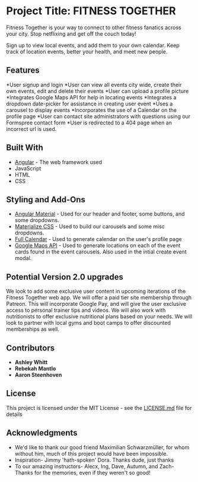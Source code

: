 # Project Title: FITNESS TOGETHER

Fitness Together is your way to connect to other fitness fanatics across your city. Stop netflixing and get off the couch today!

Sign up to view local events, and add them to your own calendar. Keep track of location events, better your health, and meet new people.

## Features

*User signup and login
*User can view all events city wide, create their own events, edit and delete their events
*User can upload a profile picture
*Integrates Google Maps API for help in locating events
*Integrates a dropdown date-picker for assistance in creating user event
*Uses a carousel to display events
*Incorporates the use of a Calendar on the profile page
*User can contact site administrators with questions using our Formspree contact form
*User is redirected to a 404 page when an incorrect url is used.


## Built With

* [Angular](https://angular.io/) - The web framework used
* JavaScript
* HTML
* CSS

## Styling and Add-Ons

* [Angular Material](https://material.angular.io/) - Used for our header and footer, some buttons, and some dropdowns.
* [Materialize CSS](https://materializecss.com/) - Used to build our carousels and some misc dropdowns.
* [Full Calendar](https://fullcalendar.io/docs/angular) - Used to generate calendar on the user's profile page
* [Google Maps API](https://angular-maps.com/) - Used to generate locations on each of the event cards found in the event carousels. Also used in the intial create event modal.


## Potential Version 2.0 upgrades

We look to add some exclusive user content in upcoming iterations of the Fitness Together web app. We will offer a paid tier site membership through Patreon. This will incorporate Google Pay, and will give the user exclusive access to personal trainer tips and videos. We will also work with nutritionists to offer exclusive nutritional plans based on your needs. We will look to partner with local gyms and boot camps to offer discounted memberships as well.

## Contributors

* **Ashley Whitt** 
* **Rebekah Mantlo** 
* **Aaron Steenhoven** 


## License

This project is licensed under the MIT License - see the [LICENSE.md](LICENSE.md) file for details

## Acknowledgments

* We'd like to thank our good friend Maximilian Schwarzmüller, for whom without him, much of this project would have been impossible.
* Inspiration- Jimmy 'hath-spoken' Dora. Thanks dude, just thanks
* To our amazing instructors- Alecx, Ing, Dave, Autumn, and Zach- Thanks for the memories, even if they weren't so good!